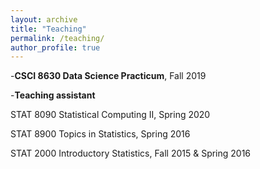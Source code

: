 ```yaml
---
layout: archive
title: "Teaching"
permalink: /teaching/
author_profile: true
---
```


-**CSCI 8630 Data Science Practicum**, Fall 2019

-**Teaching assistant**

STAT 8090 Statistical Computing II, Spring 2020

STAT 8900 Topics in Statistics, Spring 2016

STAT 2000 Introductory Statistics, Fall 2015 & Spring 2016
